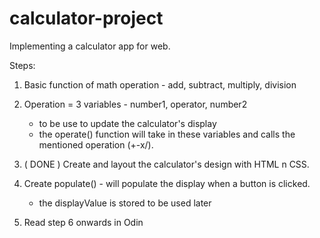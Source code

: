 # calculator-project
Implementing a calculator app for web.

Steps: 
1. Basic function of math operation - add, subtract, multiply, division
2. Operation = 3 variables - number1, operator, number2
   - to be use to update the calculator's display
   - the operate() function will take in these variables and calls the
     mentioned operation (+-x/).
3. ( DONE ) Create and layout the calculator's design with HTML n CSS.
4. Create populate() - will populate the display when a button is clicked.
   - the displayValue is stored to be used later

5. Read step 6 onwards in Odin
